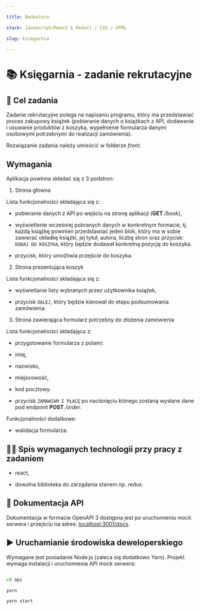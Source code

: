 ```yaml
---

title: Bookstore

stack: JavaScript(React & Redux) / CSS / HTML

slug: ksiegarnia

---
```


  

# :books: Księgarnia - zadanie rekrutacyjne

  

## :goal_net: Cel zadania

Zadanie rekrutacyjne polega na napisaniu programu, który ma przedstawiać proces zakupowy książek (pobieranie danych o książkach z API, dodawanie i usuwanie produktów z koszyka, wypełnienie formularza danymi osobowymi potrzebnymi do realizacji zamówienia).

  

Rozwiązanie zadania należy umieścić w folderze _front_.

  

## Wymagania

Aplikacja powinna składać się z 3 podstron:

1. Strona główna

Lista funkcjonalności składająca się z:

* pobieranie danych z API po wejściu na stronę aplikacji (**GET**  _/book_),

* wyświetlenie wcześniej pobranych danych w konkretnym formacie, tj. każdą książkę powinien przedstawiać jeden blok, który ma w sobie zawierać okładkę książki, jej tytuł, autora, liczbę stron oraz przycisk: `DODAJ DO KOSZYKA`, który będzie dodawał konkretną pozycję do koszyka.

* przycisk, który umożliwia przejście do koszyka.

2. Strona prezentująca koszyk

Lista funkcjonalności składająca się z:

* wyświetlanie listy wybranych przez użytkownika książek,

* przycisk `DALEJ`, który będzie kierował do etapu podsumowania zamówienia.

3. Strona zawierająca formularz potrzebny do złożenia zamówienia

Lista funkcjonalności składająca z:

* przygotowanie formularza z polami:

* imię,

* nazwisko,

* miejscowość,

* kod pocztowy.

* przycisk `ZAMAWIAM I PŁACĘ` po naciśnięciu którego zostaną wysłane dane pod endpoint **POST**  _/order_.

Funkcjonalności dodatkowe:

* walidacja formularza.

  

##  :man_technologist: Spis **wymaganych** technologii przy pracy z zadaniem

* react,

* dowolna biblioteka do zarządania stanem np. redux.

  

## :page_facing_up: Dokumentacja API

Dokumentacja w formacie OpenAPI 3 dostępna jest po uruchomieniu mock serwera i przejściu na adres: [localhost:3001/docs](http://localhost:3001/docs).

  

## :arrow_forward: Uruchamianie środowiska deweloperskiego

Wymagane jest posiadanie Node.js (zaleca się dodatkowo Yarn). Projekt wymaga instalacji i uruchomienia API mock serwera:

```bash

cd api

yarn

yarn start

```